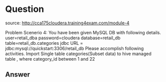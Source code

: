 # Question

source: <http://cca175cloudera.training4exam.com/module-4>

Problem Scenerio 4: You have been given MySQL DB with following details.
user=retail_dba
password=cloudera
database=retail_db
table=retail_db.categories
jdbc URL = jdbc:mysql://quickstart:3306/retail_db
Please accomplish following activities.
Import Single table categories(Subset data) to hive managed table , where category_id between 1 and 22

## Answer
